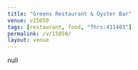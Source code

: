 ```yaml
---
title: "Greens Restaurant & Oyster Bar"
venue: v15050
tags: [restaurant, food, "fhrs:411403"]
permalink: /v/15050/
layout: venue
---
```

null